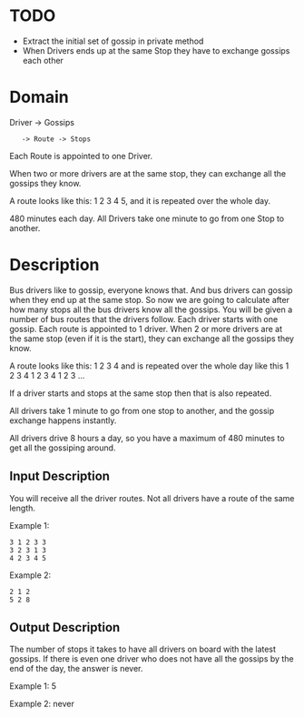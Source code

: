 # TODO

- Extract the initial set of gossip in private method
- When Drivers ends up at the same Stop they have to exchange gossips each other

# Domain

Driver -> Gossips

       -> Route -> Stops

Each Route is appointed to one Driver.

When two or more drivers are at the same stop, they can exchange all the gossips they know.

A route looks like this: 1 2 3 4 5, and it is repeated over the whole day.

480 minutes each day. All Drivers take one minute to go from one Stop to another.

# Description

Bus drivers like to gossip, everyone knows that. And bus drivers can gossip when they end up at the same stop. So now we are going to calculate after how many stops all the bus drivers know all the gossips. You will be given a number of bus routes that the drivers follow. Each driver starts with one gossip. Each route is appointed to 1 driver. When 2 or more drivers are at the same stop (even if it is the start), they can exchange all the gossips they know.

A route looks like this: 1 2 3 4 and is repeated over the whole day like this 1 2 3 4 1 2 3 4 1 2 3 …

If a driver starts and stops at the same stop then that is also repeated.

All drivers take 1 minute to go from one stop to another, and the gossip exchange happens instantly.

All drivers drive 8 hours a day, so you have a maximum of 480 minutes to get all the gossiping around.

## Input Description

You will receive all the driver routes. Not all drivers have a route of the same length.

Example 1:

```
3 1 2 3 3
3 2 3 1 3
4 2 3 4 5
```

Example 2:

```
2 1 2
5 2 8
```

## Output Description

The number of stops it takes to have all drivers on board with the latest gossips. If there is even one driver who does not have all the gossips by the end of the day, the answer is never.

Example 1: 5

Example 2: never